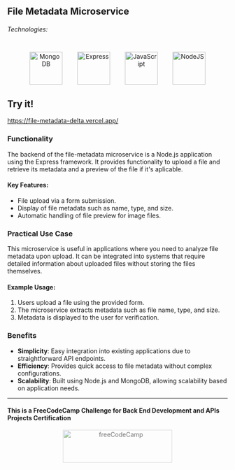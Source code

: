 ## File Metadata Microservice

###### Technologies:
<p align="center">
   <img src="https://raw.githubusercontent.com/danielcranney/readme-generator/main/public/icons/skills/mongodb-colored.svg" width="75" height="75" alt="MongoDB" style="margin: 10px 15px 0 15px;" />
  <img src="https://raw.githubusercontent.com/danielcranney/readme-generator/main/public/icons/skills/express-colored.svg" width="75" height="75" alt="Express" style="margin: 10px 15px 0 15px;" />
  <img src="https://raw.githubusercontent.com/danielcranney/readme-generator/main/public/icons/skills/javascript-colored.svg" width="75" height="75" alt="JavaScript" style="margin: 10px 15px 0 15px;" />
  <img src="https://raw.githubusercontent.com/danielcranney/readme-generator/main/public/icons/skills/nodejs-colored.svg" width="75" height="75" alt="NodeJS" style="margin: 10px 15px 0 15px;" />
</p>

## Try it!
https://file-metadata-delta.vercel.app/

### Functionality

The backend of the file-metadata microservice is a Node.js application using the Express framework. It provides functionality to upload a file and retrieve its metadata and a preview of the file if it's aplicable.

#### Key Features:
- File upload via a form submission.
- Display of file metadata such as name, type, and size.
- Automatic handling of file preview for image files.

### Practical Use Case

This microservice is useful in applications where you need to analyze file metadata upon upload. It can be integrated into systems that require detailed information about uploaded files without storing the files themselves.

#### Example Usage:

1. Users upload a file using the provided form.
2. The microservice extracts metadata such as file name, type, and size.
3. Metadata is displayed to the user for verification.

### Benefits

- **Simplicity**: Easy integration into existing applications due to straightforward API endpoints.
- **Efficiency**: Provides quick access to file metadata without complex configurations.
- **Scalability**: Built using Node.js and MongoDB, allowing scalability based on application needs.

---

#### This is a FreeCodeCamp Challenge for Back End Development and APIs Projects Certification
<p align="center">
<img src="https://cdn.freecodecamp.org/platform/universal/fcc_primary.svg" width="250" height="75" alt="freeCodeCamp" style="margin: 0 15px; opacity: 0.6" />
 </p>

